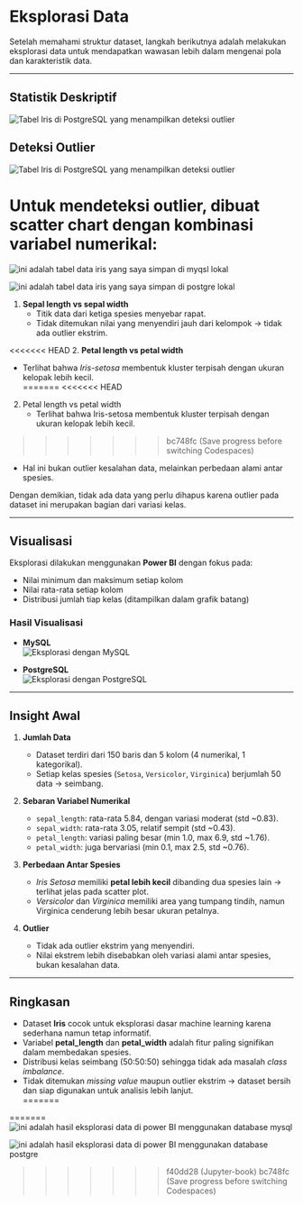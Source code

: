 # Eksplorasi Data

Setelah memahami struktur dataset, langkah berikutnya adalah melakukan eksplorasi data untuk mendapatkan wawasan lebih dalam mengenai pola dan karakteristik data.

---

## Statistik Deskriptif

![Tabel Iris di PostgreSQL yang menampilkan deteksi outlier](../_build/html/_static/images/statistik_deskriptif_postgre.png)

## Deteksi Outlier

 ![Tabel Iris di PostgreSQL yang menampilkan deteksi outlier](../_build/html/_static/images/deteksi_outlier_postgre.png)

Untuk mendeteksi outlier, dibuat scatter chart dengan kombinasi variabel numerikal:
=======
![ini adalah tabel data iris yang saya simpan di myqsl lokal](../_build/html/_static/images/data_iris_mysql.png)

![ini adalah tabel data iris yang saya simpan di postgre lokal](../_build/html/_static/images/data_iris_postgre.png)

1. **Sepal length vs sepal width**  
   - Titik data dari ketiga spesies menyebar rapat.  
   - Tidak ditemukan nilai yang menyendiri jauh dari kelompok → tidak ada outlier ekstrim.  

<<<<<<< HEAD
2. **Petal length vs petal width**  
   - Terlihat bahwa *Iris-setosa* membentuk kluster terpisah dengan ukuran kelopak lebih kecil.  
=======
<<<<<<< HEAD
2. Petal length vs petal width  
   - Terlihat bahwa Iris-setosa membentuk kluster terpisah dengan ukuran kelopak lebih kecil.  
>>>>>>> bc748fc (Save progress before switching Codespaces)
   - Hal ini bukan outlier kesalahan data, melainkan perbedaan alami antar spesies.  

Dengan demikian, tidak ada data yang perlu dihapus karena outlier pada dataset ini merupakan bagian dari variasi kelas.

---

## Visualisasi

Eksplorasi dilakukan menggunakan **Power BI** dengan fokus pada:

- Nilai minimum dan maksimum setiap kolom  
- Nilai rata-rata setiap kolom  
- Distribusi jumlah tiap kelas (ditampilkan dalam grafik batang)  

### Hasil Visualisasi
- **MySQL**  
  ![Eksplorasi dengan MySQL](../_build/html/_static/images/eksplorasi_data_mysql.png)

- **PostgreSQL**  
  ![Eksplorasi dengan PostgreSQL](../_build/html/_static/images/eksplorasi_data_postgre.png)

---

## Insight Awal

1. **Jumlah Data**  
   - Dataset terdiri dari 150 baris dan 5 kolom (4 numerikal, 1 kategorikal).  
   - Setiap kelas spesies (`Setosa`, `Versicolor`, `Virginica`) berjumlah 50 data → seimbang.  

2. **Sebaran Variabel Numerikal**  
   - `sepal_length`: rata-rata 5.84, dengan variasi moderat (std ~0.83).  
   - `sepal_width`: rata-rata 3.05, relatif sempit (std ~0.43).  
   - `petal_length`: variasi paling besar (min 1.0, max 6.9, std ~1.76).  
   - `petal_width`: juga bervariasi (min 0.1, max 2.5, std ~0.76).  

3. **Perbedaan Antar Spesies**  
   - *Iris Setosa* memiliki **petal lebih kecil** dibanding dua spesies lain → terlihat jelas pada scatter plot.  
   - *Versicolor* dan *Virginica* memiliki area yang tumpang tindih, namun Virginica cenderung lebih besar ukuran petalnya.  

4. **Outlier**  
   - Tidak ada outlier ekstrim yang menyendiri.  
   - Nilai ekstrem lebih disebabkan oleh variasi alami antar spesies, bukan kesalahan data.  

---

## Ringkasan

- Dataset **Iris** cocok untuk eksplorasi dasar machine learning karena sederhana namun tetap informatif.  
- Variabel **petal_length** dan **petal_width** adalah fitur paling signifikan dalam membedakan spesies.  
- Distribusi kelas seimbang (50:50:50) sehingga tidak ada masalah *class imbalance*.  
- Tidak ditemukan *missing value* maupun outlier ekstrim → dataset bersih dan siap digunakan untuk analisis lebih lanjut.  
=======

=======
![ini adalah hasil eksplorasi data di power BI menggunakan database mysql](../_build/html/_static/images/eksplorasi_data_mysql.png)

![ini adalah hasil eksplorasi data di power BI menggunakan database postgre](../_build/html/_static/images/eksplorasi_data_postgre.png)
>>>>>>> f40dd28 (Jupyter-book)
>>>>>>> bc748fc (Save progress before switching Codespaces)
